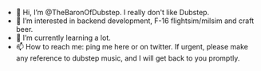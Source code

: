 - 👋 Hi, I’m @TheBaronOfDubstep. I really don't like Dubstep.
- 👀 I’m interested in backend development, F-16 flightsim/milsim  and craft beer.
- 🌱 I’m currently learning a lot.
- 📫 How to reach me: ping me here or on twitter. If urgent, please make any reference to dubstep music, and I will get back to you promptly.

<!---
TheBaronOfDubstep/TheBaronOfDubstep is a ✨ special ✨ repository because its `README.md` (this file) appears on your GitHub profile.
You can click the Preview link to take a look at your changes.
--->
